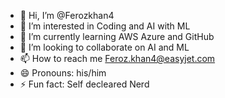 - 👋 Hi, I’m @Ferozkhan4
- 👀 I’m interested in Coding and AI with ML
- 🌱 I’m currently learning AWS Azure and GitHub
- 💞️ I’m looking to collaborate on AI and ML 
- 📫 How to reach me Feroz.khan4@easyjet.com
- 😄 Pronouns: his/him
- ⚡ Fun fact: Self decleared Nerd

<!---
Ferozkhan4/Ferozkhan4 is a ✨ special ✨ repository because its `README.md` (this file) appears on your GitHub profile.
You can click the Preview link to take a look at your changes.
--->
